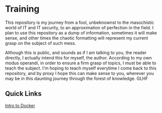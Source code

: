 # Training
This repository is my journey from a fool, unbeknownst to the masochistic world of IT and IT security, to an approximation of perfection in the field. I plan to use this repository as a dump of information, 
sometimes it will make sense, and other times the chaotic formatting will represent my current grasp on the subject of such mess. 

Although this is public, and sounds as if I am talking to you, the reader directly, I actually intend this for myself, the author. According to my own modus operandi, in order to ensure a firm grasp of 
topics, I must be able to teach the subject. I'm hoping to teach myself everytime I come back to this repository, and by proxy I hope this can make sense to you, wherever you may be in this daunting journey through the
forest of knowledge. GLHF

## Quick Links
[Intro to Docker](Docker.md)


